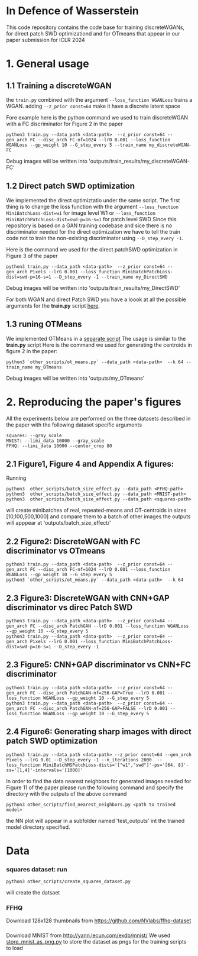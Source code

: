 
# In Defence of Wasserstein

This code repository contains the code base for training discreteWGANs, for direct patch SWD optimizationd and for OTmeans
that appear in our paper submission for ICLR 2024

# 1. General usage
## 1.1 Training a discreteWGAN
the `train.py` combined with the argument `--loss_function WGANLoss` trains a WGAN. adding `--z_prior const=64` make it have a discrete latent space

Fore example here is the python command we used to train discreteWGAN with a FC discriminator for Figure 2 in the paper
```
python3 train.py --data_path <data-path>  --z_prior const=64 --gen_arch FC --disc_arch FC-nf=1024 --lrD 0.001 --loss_function WGANLoss --gp_weight 10 --G_step_every 5 --train_name my_discreteWGAN-FC
```
Debug images will be written into 'outputs/train_results/my_discreteWGAN-FC'

## 1.2 Direct patch SWD optimization
We implemented the direct optimiztatio under the same script. The first thing is to change the loss function with the argument
`--loss_function MiniBatchLoss-dist=w1` for image level W1 or `--loss_function MiniBatchPatchLoss-dist=swd-p=16-s=1` for patch level SWD
Since this repository is based on a GAN training codebase and sice there is no discriminator needed for the direct optimization we have to tell
the train code not to train the non-existing discriminator using `--D_step_every -1`. 

Here is the command we used for the direct patchSWD optimization in Figure 3 of the paper
```
python3 train.py --data_path <data-path>  --z_prior const=64 --gen_arch Pixels --lrG 0.001 --loss_function MiniBatchPatchLoss-dist=swd-p=16-s=1 --D_step_every -1 --train_name my_DirectSWD
```
Debug images will be written into 'outputs/train_results/my_DirectSWD'

For both WGAN and direct Patch SWD you have a loook at all the possible arguments for the **train.py** script [here](utils/train_utils.py).

## 1.3 runing OTMeans
We implemented OTMeans in a [separate script](other_scripts/ot_means.py)
The usage is similar to the **train.py** script
Here is the command we used for generating the centroids in figure 2 in the paper:

```
python3 `other_scripts/ot_means.py` --data_path <data-path>  --k 64 --train_name my_OTmeans
```
Debug images will be written into 'outputs/my_OTmeans'

# 2. Reproducing the paper's figures
All the experiments below are performed on the three datasets described in the paper with the following dataset specific arguments
```
squares: --gray_scale
MNIST: --limi_data 10000 --gray_scale
FFHQ: --limi_data 10000 --center_crop 80
```

## 2.1 Figure1, Figure 4 and Appendix A figures:
Running
```
python3  other_scripts/batch_size_effect.py --data_path <FFHQ-path> 
python3  other_scripts/batch_size_effect.py --data_path <MNIST-path>
python3  other_scripts/batch_size_effect.py --data_path <squares-path>
```
will create minibatches of real, repeated-means and OT-centroids in sizes [10,100,500,1000] and compare them to a batch of other images
the outputs will apppear at 'outputs/batch_size_effect/<dataset-name>'


## 2.2 Figure2: DiscreteWGAN with FC discriminator vs OTmeans

```
python3 train.py --data_path <data-path>  --z_prior const=64 --gen_arch FC --disc_arch FC-nf=1024 --lrD 0.001 --loss_function WGANLoss --gp_weight 10 --G_step_every 5
python3 `other_scripts/ot_means.py` --data_path <data-path>  --k 64 
```

## 2.3 Figure3: DiscreteWGAN with CNN+GAP discriminator vs direc Patch SWD
```
python3 train.py --data_path <data-path>  --z_prior const=64 --gen_arch FC --disc_arch PatchGAN --lrD 0.001 --loss_function WGANLoss --gp_weight 10 --G_step_every 5
python3 train.py --data_path <data-path>  --z_prior const=64 --gen_arch Pixels --lrG 0.001 --loss_function MiniBatchPatchLoss-dist=swd-p=16-s=1 --D_step_every -1 
```


## 2.3 Figure5: CNN+GAP discriminator vs CNN+FC discriminator
```
python3 train.py --data_path <data-path>  --z_prior const=64 --gen_arch FC --disc_arch PatchGAN-nf=256-GAP=True --lrD 0.001 --loss_function WGANLoss --gp_weight 10 --G_step_every 5
python3 train.py --data_path <data-path>  --z_prior const=64 --gen_arch FC --disc_arch PatchGAN-nf=256-GAP=FALSE --lrD 0.001 --loss_function WGANLoss --gp_weight 10 --G_step_every 5
```

## 2.4 Figure6: Generating sharp images with direct patch SWD optimization
```
python3 train.py --data_path <data-path> --z_prior const=64 --gen_arch Pixels --lrG 0.01 --D_step_every -1 --n_iterations 2000  --loss_function MiniBatchMSPatchLoss-dists='["w1","swd"]'-ps='[64, 8]'-ss='[1,4]'-intervals='[1000]'
```

In order to find the data nearest neighbors for generated images needed for Figure 11 of the paper please run
the following command and specify the directory with the outputs of the above command
```
python3 other_scripts/find_nearest_neighbors.py <path to trained model>
```
the NN plot will appear in a subfolder named 'test_outputs' int the trained model directory specified.

# Data
### squares dataset: run 
```
python3 other_scripts/create_squares_dataset.py 
```
will create the datsaet 

### FFHQ
Download 128x128 thumbnails from https://github.com/NVlabs/ffhq-dataset

###
Download MNIST from http://yann.lecun.com/exdb/mnist/
We used [store_mnist_as_png.py](store_mnist_as_png.py) to store the dataset as pngs for the training scripts to load
